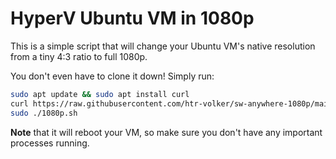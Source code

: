 # HyperV Ubuntu VM in 1080p

This is a simple script that will change your Ubuntu VM's native resolution from a tiny 4:3 ratio to full 1080p.

You don't even have to clone it down! Simply run:

```bash
sudo apt update && sudo apt install curl
curl https://raw.githubusercontent.com/htr-volker/sw-anywhere-1080p/main/ten-eighty-p.sh > 1080p.sh
sudo ./1080p.sh
```

**Note** that it will reboot your VM, so make sure you don't have any important processes running.
